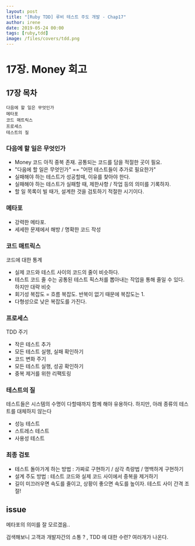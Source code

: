 ```yaml
---
layout: post
title: "[Ruby TDD] 루비 테스트 주도 개발 - Chap17"
author: irene
date: 2019-05-24 00:00
tags: [ruby,tdd]
image: /files/covers/tdd.png
---
```



# 17장. Money 회고 

## 17장 목차
    다음에 할 일은 무엇인가
    메타포
    코드 매트릭스
    프로세스 
    테스트의 질

### 다음에 할 일은 무엇인가 

- Money 코드 아직 중복 존재. 공통되는 코드를 담을 적절한 곳이 필요. 
- "다음에 할 일은 무엇인가" == "어떤 테스트들이 추가로 필요한가"
- 실패해야 하는 테스트가 성공할때, 이유를 찾아야 한다. 
- 실패해야 하는 테스트가 실패할 때, 제한사항 / 작업 등의 의미를 기록하자. 
- 할 일 목록이 빌 때가, 설계한 것을 검토하기 적절한 시기이다. 

### 메타포

- 강력한 메타포. 
- 세세한 문제에서 해방 / 명확한 코드 작성 

### 코드 매트릭스 

코드에 대한 통계
- 실제 코드와 테스트 사이의 코드의 줄이 비슷하다. 
- 테스트 코드 줄 수는 공통된 테스트 픽스처를 뽑아내는 작업을 통해 줄일 수 있다. 하지만 대략 비슷
- 회기성 복잡도 = 흐름 복잡도. 반복이 없기 때문에 복잡도는 1.
- 다형성으로 낮은 복잡도를 가진다.

### 프로세스

TDD 주기

- 작은 테스트 추가
- 모든 테스트 실행, 실패 확인하기
- 코드 변화 주기
- 모든 테스트 실행, 성공 확인하기
- 중복 제거를 위한 리팩토링 

### 테스트의 질 

테스트들은 시스템의 수명이 다할때까지 함께 해야 유용하다. 하지만, 아래 종류의 테스트를 대체하지 않는다

- 성능 테스트
- 스트레스 테스트
- 사용성 테스트 

### 최종 검토

- 테스트 돌아가게 하는 방법 : 가짜로 구현하기 / 삼각 측량법 / 명백하게 구현하기
- 설계 주도 방법 : 테스트 코드와 실제 코드 사이에서 중복을 제거하기
- 길이 미끄러우면 속도를 줄이고, 상황이 좋으면 속도를 높이자. 테스트 사이 간격 조절! 

## issue

메타포의 의미를 잘 모르겠음..

검색해보니 고객과 개발자간의 소통 ? , TDD 에 대한 수련? 여러개가 나온다. 


